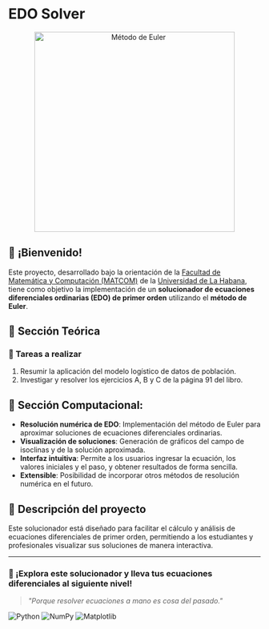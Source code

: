 # EDO Solver

<p align="center">
  <img src="https://upload.wikimedia.org/wikipedia/commons/thumb/8/8a/Euler_method.svg/512px-Euler_method.svg.png" alt="Método de Euler" width="400">
</p>

## 🙂 ¡Bienvenido!

Este proyecto, desarrollado bajo la orientación de la [Facultad de Matemática y Computación (MATCOM)](https://matcom.uh.cu/) de la [Universidad de La Habana](https://www.uh.cu/inicio/), tiene como objetivo la implementación de un **solucionador de ecuaciones diferenciales ordinarias (EDO) de primer orden** utilizando el **método de Euler**.

## 📖 Sección Teórica

### 📌 Tareas a realizar
1. Resumir la aplicación del modelo logístico de datos de población.
2. Investigar y resolver los ejercicios A, B y C de la página 91 del libro.

## 📝 Sección Computacional:

- **Resolución numérica de EDO**: Implementación del método de Euler para aproximar soluciones de ecuaciones diferenciales ordinarias.
- **Visualización de soluciones**: Generación de gráficos del campo de isoclinas y de la solución aproximada.
- **Interfaz intuitiva**: Permite a los usuarios ingresar la ecuación, los valores iniciales y el paso, y obtener resultados de forma sencilla.
- **Extensible**: Posibilidad de incorporar otros métodos de resolución numérica en el futuro.

## 🎯 Descripción del proyecto

Este solucionador está diseñado para facilitar el cálculo y análisis de ecuaciones diferenciales de primer orden, permitiendo a los estudiantes y profesionales visualizar sus soluciones de manera interactiva.

---
### 🚀 ¡Explora este solucionador y lleva tus ecuaciones diferenciales al siguiente nivel!

> _"Porque resolver ecuaciones a mano es cosa del pasado."_

![Python](https://img.shields.io/badge/Python-3776AB?style=for-the-badge&logo=python&logoColor=white)
![NumPy](https://img.shields.io/badge/NumPy-013243?style=for-the-badge&logo=numpy&logoColor=white)
![Matplotlib](https://img.shields.io/badge/Matplotlib-11557C?style=for-the-badge&logo=python&logoColor=white)

